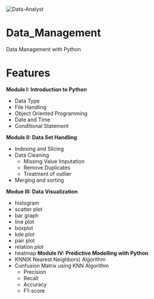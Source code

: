 ![Data-Analyst](https://user-images.githubusercontent.com/22780537/91128409-034dd180-e65d-11ea-9823-cbf9898cd573.png)
# Data_Management

Data Management with Python

# Features

**Module I: Introduction to Python**
- Data Type
- File Handling
- Object Oriented Programming
- Date and Time
- Conditional Statement
 
 
**Module II: Data Set Handling**
- Indexing and Slicing
- Data Cleaning 
  - Missing Value Imputation
  - Remove Duplicates
  - Treatment of outlier
- Merging and sorting
  
**Modue III: Data Visualization**
- histogram 
- scatter plot
- bar graph 
- line plot 
- boxplot 
- kde plot 
- pair plot 
- relation plot
- heatmap 
**Module IV: Predictive Modelling with Python**
- KNN(K Nearest Neighbors) Algorithm
- Cunfusion Matrix using KNN Algorithm
  - Precision
  - Recall
  - Accuracy
  - F1-score
